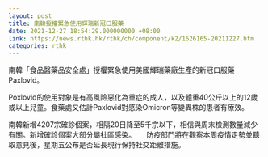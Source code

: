 ```yaml
---
layout: post
title: 南韓授權緊急使用輝瑞新冠口服藥
date: 2021-12-27 18:54:29.000000000 +08:00
link: https://news.rthk.hk/rthk/ch/component/k2/1626165-20211227.htm
categories: rthk
---
```


南韓「食品醫藥品安全處」授權緊急使用美國輝瑞藥廠生產的新冠口服藥Paxlovid。

Poxlovid的使用對象是有高風險惡化為重症的成人，以及體重40公斤以上的12歲或以上兒童。食藥處又估計Paxlovid對感染Omicron等變異株的患者有療效。

南韓新增4207宗確診個案，相隔20日降至5千宗以下，相信與周末檢測數量減少有關。新增確診個案大部分屬社區感染。
 
防疫部門將在觀察本周疫情走勢並聽取意見後，星期五公布是否延長現行保持社交距離措施。
